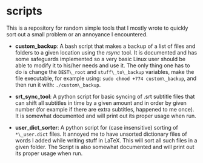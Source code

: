 # scripts

This is a repository for random simple tools that I mostly wrote to quickly sort out a small problem or an annoyance I encountered.

* __custom\_backup__: A bash script that makes a backup of a list of files and folders to a given location using the _rsync_ tool. It is documented and has some safeguards implemented so a very basic Linux user should be able to modify it to his/her needs and use it. The only thing one has to do is change the `DEST\_root` and `stuff\_to\_backup` variables, make the file executable, for example using: `sudo chmod +774 custom\_backup`, and then run it with: `./custom\_backup`.

* __srt\_sync\_tool__: A python script for basic syncing of .srt subtitle files that can shift all subtitles in time by a given amount and in order by given number (for example if there are extra subtitles, happened to me once). It is somewhat documented and will print out its proper usage when run.

* __user\_dict\_sorter__: A python script for (case insensitive) sorting of `*\_user.dict` files. It annoyed me to have unsorted dictionary files of words I added while writing stuff in LaTeX. This will sort all such files in a given folder. The Script is also somewhat documented and will print out its proper usage when run.
